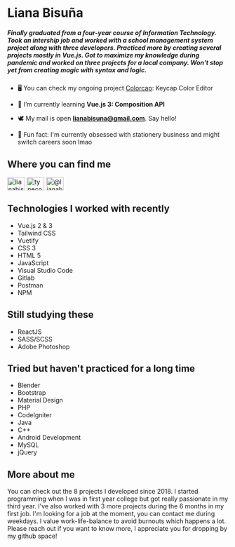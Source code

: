 <h1>Liana Bisuña</h1>

<h5>Finally graduated from a four-year course of Information Technology. Took an intership job and worked with a school management system project along with three developers. Practiced more by creating several projects mostly in Vue.js. Got to maximize my knowledge during pandemic and worked on three projects for a local company. <i>Won't stop yet from creating magic with syntax and logic.</i></h5>

- 🖥️ You can check my ongoing project [Colorcap](https://colorcap.netlify.app/): Keycap Color Editor

- 📖 I’m currently learning **Vue.js 3: Composition API**

- 🕊️ My mail is open **lianabisuna@gmail.com**. Say hello!

- 🌼 Fun fact: I'm currently obsessed with stationery business and might switch careers soon lmao

## Where you can find me
<p align="left">
<a href="https://linkedin.com/in/lianabisuna" target="blank"><img align="center" src="https://raw.githubusercontent.com/rahuldkjain/github-profile-readme-generator/master/src/images/icons/Social/linked-in-alt.svg" alt="lianabisuna" height="30" width="40" /></a>
<a href="https://instagram.com/typecodr" target="blank"><img align="center" src="https://raw.githubusercontent.com/rahuldkjain/github-profile-readme-generator/master/src/images/icons/Social/instagram.svg" alt="typecodr" height="30" width="40" /></a>
<a href="https://medium.com/@lianabisuna" target="blank"><img align="center" src="https://raw.githubusercontent.com/rahuldkjain/github-profile-readme-generator/master/src/images/icons/Social/medium.svg" alt="@lianabisuna" height="30" width="40" /></a>
</p>

## Technologies I worked with recently
- Vue.js 2 & 3
- Tailwind CSS
- Vuetify
- CSS 3
- HTML 5
- JavaScript
- Visual Studio Code
- Gitlab
- Postman
- NPM

## Still studying these
- ReactJS
- SASS/SCSS
- Adobe Photoshop

## Tried but haven't practiced for a long time
- Blender
- Bootstrap
- Material Design
- PHP
- CodeIgniter
- Java
- C++
- Android Development
- MySQL
- jQuery

## More about me
You can check out the 8 projects I developed since 2018. I started programming when I was in first year college but got really passionate in my third year. I've also worked with 3 more projects during the 6 months in my first job. I'm looking for a job at the moment, you can contact me during weekdays. I value work-life-balance to avoid burnouts which happens a lot. Please reach out if you want to know more, I appreciate you for dropping by my github space!
